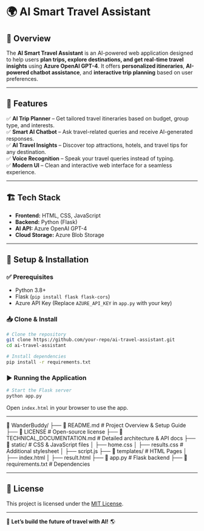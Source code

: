 # 🌍 AI Smart Travel Assistant

## 📌 Overview
The **AI Smart Travel Assistant** is an AI-powered web application designed to help users **plan trips, explore destinations, and get real-time travel insights** using **Azure OpenAI GPT-4**. It offers **personalized itineraries**, **AI-powered chatbot assistance**, and **interactive trip planning** based on user preferences.

---

## 🚀 Features
✅ **AI Trip Planner** – Get tailored travel itineraries based on budget, group type, and interests.  
✅ **Smart AI Chatbot** – Ask travel-related queries and receive AI-generated responses.  
✅ **AI Travel Insights** – Discover top attractions, hotels, and travel tips for any destination.  
✅ **Voice Recognition** – Speak your travel queries instead of typing.  
✅ **Modern UI** – Clean and interactive web interface for a seamless experience.  

---

## 🏗️ Tech Stack
- **Frontend:** HTML, CSS, JavaScript
- **Backend:** Python (Flask)
- **AI API:** Azure OpenAI GPT-4
- **Cloud Storage:** Azure Blob Storage

---

## 🔧 Setup & Installation
### ✅ Prerequisites
- Python 3.8+
- Flask (`pip install flask flask-cors`)
- Azure API Key (Replace `AZURE_API_KEY` in `app.py` with your key)

### 📥 Clone & Install
```bash
# Clone the repository
git clone https://github.com/your-repo/ai-travel-assistant.git
cd ai-travel-assistant

# Install dependencies
pip install -r requirements.txt
```

### ▶️ Running the Application
```bash
# Start the Flask server
python app.py
```
Open `index.html` in your browser to use the app.

---

📂 WanderBuddy/
 ├── 📄 README.md  # Project Overview & Setup Guide
 ├── 📄 LICENSE  # Open-source license
 ├── 📄 TECHNICAL_DOCUMENTATION.md  # Detailed architecture & API docs
 ├── 📂 static/  # CSS & JavaScript files
 │   ├── home.css
 │   ├── results.css  # Additional stylesheet
 │   ├── script.js
 ├── 📂 templates/  # HTML Pages
 │   ├── index.html
 │   ├── result.html
 ├── 📄 app.py  # Flask backend
 ├── 📄 requirements.txt  # Dependencies


---

## 📜 License
This project is licensed under the [MIT License](LICENSE).

---

🚀 **Let’s build the future of travel with AI!** 🌎
